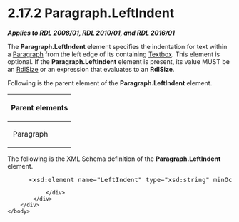 <html dir="LTR" xmlns:mshelp="http://msdn.microsoft.com/mshelp" xmlns:ddue="http://ddue.schemas.microsoft.com/authoring/2003/5" xmlns:xlink="http://www.w3.org/1999/xlink" xmlns:tool="http://www.microsoft.com/tooltip">
    <head>
        <meta http-equiv="Content-Type" content="text/html; CHARSET=utf-8"></meta>
        <meta name="save" content="history"></meta>
        <title>2.17.2 Paragraph.LeftIndent</title>
        <xml>
            <mshelp:toctitle title="2.17.2 Paragraph.LeftIndent"></mshelp:toctitle>
            <mshelp:rltitle title="[MS-RDL]: Paragraph.LeftIndent"></mshelp:rltitle>
            <mshelp:keyword index="A" term="f61822f5-aca8-4a49-8b92-f572eb3be7e2"></mshelp:keyword>
            <mshelp:attr name="DCSext.ContentType" value="open specification"></mshelp:attr>
            <mshelp:attr name="AssetID" value="f61822f5-aca8-4a49-8b92-f572eb3be7e2"></mshelp:attr>
            <mshelp:attr name="TopicType" value="kbRef"></mshelp:attr>
            <mshelp:attr name="DCSext.Title" value="[MS-RDL]: Paragraph.LeftIndent" />
        </xml>
    </head>
    <body>
        <div id="header">
            <h1 class="heading">2.17.2 Paragraph.LeftIndent</h1>
        </div>
        <div id="mainSection">
            <div id="mainBody">
                <div id="allHistory" class="saveHistory"></div>
                <div id="sectionSection0" class="section" name="collapseableSection">
                    

<p><b><i>Applies to </i></b><a href="1e855f94-4617-47e4-b89e-0856c6cb420f.html"><b><i>RDL 2008/01</i></b></a><b><i>,
</i></b><a href="3428e690-a348-4ec7-8a6a-8efb42d2cdee.html"><b><i>RDL 2010/01</i></b></a><b><i>,
and </i></b><a href="52ce3983-2bfc-4e72-9359-42aaf5fe4509.html"><b><i>RDL 2016/01</i></b></a></p>

<p>The <b>Paragraph.LeftIndent</b> element specifies the
indentation for text within a <a href="c813d832-e92f-40e9-aadf-77ec1845efbb.html">Paragraph</a> from the left
edge of its containing <a href="469d0032-b5ec-43d9-ab36-d3a88b9cc1f6.html">Textbox</a>.
This element is optional. If the <b>Paragraph.LeftIndent</b> element is
present, its value MUST be an <a href="b40c092e-4fe5-4f7b-a0bf-c98df1361c90.html">RdlSize</a> or an expression
that evaluates to an <b>RdlSize</b>.</p>

<p>Following is the parent element of the <b>Paragraph.LeftIndent</b>
element.</p>

<table>
 <thead>
  <tr>
   <th>
   <p>Parent elements</p>
   </th>
  </tr>
 </thead>
 <tr>
  <td>
  <p> Paragraph </p>
  </td>
 </tr>
</table>

<p>The following is the XML Schema definition of the <b>Paragraph.LeftIndent</b>
element.</p>

<dl>
<dd>
<div><pre> &lt;xsd:element name=&quot;LeftIndent&quot; type=&quot;xsd:string&quot; minOccurs=&quot;0&quot; /&gt;
</pre></div>
</dd></dl>


                </div>
            </div>
        </div>
    </body>
</html>